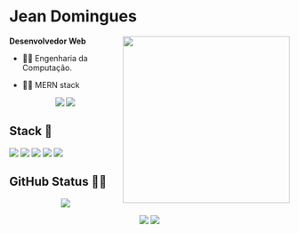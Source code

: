 # Jean Domingues

<img align='right' src='https://media.tenor.com/images/15ed2be7d7f7ecc28f2d97af27883dab/tenor.gif' width='300'>

**Desenvolvedor Web** 


- 👨‍🎓 Engenharia da Computação.

- 👨‍💻 MERN stack

<p align="center">
<a href="https://www.linkedin.com/in/jeandomingues-desenvolvedor-react-front-end/"><img src="https://img.shields.io/badge/linkedin-0077B5.svg?style=social&logo=linkedin"></a>
<a href="mailto:jeandomingues752@gmail.com"><img src="https://img.shields.io/badge/e‑mail-D14836.svg?style=social&logo=Gmail"></a>
</p>

## Stack 🔋

<p>
  <img src="https://img.shields.io/badge/javascript%20-%23121011.svg?&style=for-the-badge&logo=javascript&logoColor=%23F7DF1E"/>
  <img src="https://img.shields.io/badge/typescript%20-%23121011.svg?&style=for-the-badge&logo=typescript&logoColor=%23007ACC"/>
  <img src="https://img.shields.io/badge/react%20-%23121011.svg?&style=for-the-badge&logo=react&logoColor=%2361DAFB"/>
  <img src="https://img.shields.io/badge/git%20-%23121011.svg?&style=for-the-badge&logo=git&logoColor=%23F05033"/>
  <img src="https://img.shields.io/badge/github%20-%23121011.svg?&style=for-the-badge&logo=github&logoColor=white"/>
</p>

## GitHub Status 🐱‍👤
<p align = "center">
  <img src = "https://github-readme-stats.vercel.app/api?username=Jean-Domingues&show_icons=true">
</p>

<p align = "center">
  
  <img src="https://badges.pufler.dev/repos/Jean-Domingues?style=for-the-badge&labelColor=%23121011&color=white"/>
  <img src="https://badges.pufler.dev/years/Jean-Domingues?style=for-the-badge&labelColor=%23121011&color=white"/>
</p>
